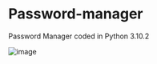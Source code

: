 # Password-manager
Password Manager coded in Python 3.10.2

![image](https://user-images.githubusercontent.com/50573902/170477709-66b31ed9-1e94-4c68-91cd-41281ba76ef1.png)
